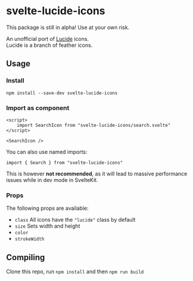 # svelte-lucide-icons

This package is still in alpha! Use at your own risk.

An unofficial port of [Lucide](https://github.com/lucide-icons/lucide) icons.  
Lucide is a branch of feather icons.

## Usage

### Install

`npm install --save-dev svelte-lucide-icons`

### Import as component

```svelte
<script>
    import SearchIcon from "svelte-lucide-icons/search.svelte"
</script>

<SearchIcon />
```

You can also use named imports:

`import { Search } from "svelte-lucide-icons"`

This is however **not recommended**, as it will lead to massive performance issues while in dev mode in SvelteKit.

### Props

The following props are available:

* `class` All icons have the `"lucide"` class by default
* `size` Sets width and height
* `color`
* `strokeWidth`

## Compiling

Clone this repo, run `npm install` and then `npm run build`
